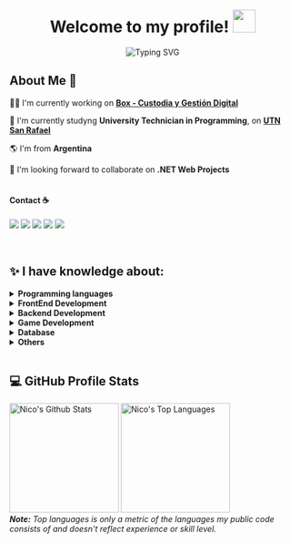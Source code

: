 
<h1 align="center">Welcome to my profile! <img src="https://media.giphy.com/media/hvRJCLFzcasrR4ia7z/giphy.gif" width="40"></h1>
<p align="center">
 <a><img src="https://readme-typing-svg.demolab.com?font=Fira+Code&pause=1000&color=47F7D9&center=true&width=435&lines=Srr.+Software+Developer;Specialized+in+Web-App+ development;3%2B+years+of+coding+experience;University+programing+student;Experience+as+a+Developer+Analyst;Always+learning+new+things.." alt="Typing SVG" /></a>
</p>

  <h2> About Me 🚀</h2>

  👨‍💻 I'm currently working on <a href="https://boxcustodia.com/" target="new">**Box - Custodia y Gestión Digital**</a>

  🌱 I'm currently studyng **University Technician in Programming**, on <a href="http://www.frsr.utn.edu.ar/" target="new">**UTN San Rafael**</a>

  🌎 I'm from **Argentina**

  👯 I'm looking forward to collaborate on **.NET Web Projects**
<br>
<br>
#### Contact ☕️
<p align="left">
<a href="https://www.linkedin.com/in/nicosegovia/" target="new"><img src="https://img.shields.io/badge/-LinkedIn-%230077B5?style=for-the-badge&logo=linkedin&logoColor=white" target="new"></a>
<a href="https://www.facebook.com/nico.segg/" target="new"><img src="https://img.shields.io/badge/Facebook-1877F2?style=for-the-badge&logo=facebook&logoColor=white" target="new"></a> 
<a href="https://twitter.com/nicosegg" target="new"><img src="https://img.shields.io/badge/Twitter-1DA1F2?style=for-the-badge&logo=twitter&logoColor=white" target="new"></a> 
<a href="https://www.instagram.com/nico.segg/" target="new"><img src="https://img.shields.io/badge/Instagram-E4405F?style=for-the-badge&logo=instagram&logoColor=white" target="new"></a> 
<a href = "mailto:nico.segov@gmail.com" target="new"><img src="https://img.shields.io/badge/-Gmail-%23333?style=for-the-badge&logo=gmail&logoColor=white" target="new"></a>
</p>
<br>
<h2>✨ I have knowledge about:</h2>
 
<details> 
<summary><b>Programming languages</b></summary><br/> 
<p align="left"> 
<img height=30 
src="https://cdn.jsdelivr.net/gh/devicons/devicon/icons/csharp/csharp-original.svg" /> <img height=30 src="https://cdn.jsdelivr.net/gh/devicons/devicon/icons/python/python-original.svg" /> <img height=30 src="https://cdn.jsdelivr.net/gh/devicons/devicon/icons/java/java-original.svg" /> <img height=30 src="https://cdn.jsdelivr.net/gh/devicons/devicon/icons/javascript/javascript-original.svg" /> <img height=30 
src="https://cdn.jsdelivr.net/gh/devicons/devicon/icons/typescript/typescript-original.svg" />
</p>
</details>

<details> 
<summary><b>FrontEnd Development</b></summary><br/> 
<p align="left"> 
<img height=30 src="https://cdn.jsdelivr.net/gh/devicons/devicon/icons/html5/html5-original.svg" /> 
<img height=30 src="https://cdn.jsdelivr.net/gh/devicons/devicon/icons/css3/css3-original.svg" /> 
<img height=30 src="https://cdn.jsdelivr.net/gh/devicons/devicon/icons/react/react-original.svg" /> 
<img height=30 src="https://cdn.jsdelivr.net/gh/devicons/devicon/icons/angularjs/angularjs-original.svg" /> 
<img height=30 src="https://cdn.jsdelivr.net/gh/devicons/devicon/icons/bootstrap/bootstrap-original.svg" /> 
</p>
</details>

<details> 
<summary><b>Backend Development</b></summary><br/> 
<p align="left"> 
<img height=30 src="https://cdn.jsdelivr.net/gh/devicons/devicon/icons/dot-net/dot-net-plain-wordmark.svg" /> <img height=30 src="https://cdn.jsdelivr.net/gh/devicons/devicon/icons/dotnetcore/dotnetcore-original.svg" /> <!-- <img height=30 src="https://cdn.jsdelivr.net/gh/devicons/devicon/icons/nodejs/nodejs-original.svg" /> --> <img height=30 src="https://cdn.jsdelivr.net/gh/devicons/devicon/icons/azure/azure-original.svg" /> 
</p>
</details>

<details> 
<summary><b>Game Development</b></summary><br/> 
<p align="left"> 
<img height=30 src="https://cdn.jsdelivr.net/gh/devicons/devicon/icons/godot/godot-original.svg" />
</p>
</details>

<details> 
<summary><b>Database</b></summary><br/> 
<p align="left"> 
<img height=35 src="https://cdn.jsdelivr.net/gh/devicons/devicon/icons/mysql/mysql-original-wordmark.svg" /> <img height=35 src="https://img.icons8.com/color/48/000000/microsoft-sql-server.png" />
</p>
</details>

<details> 
<summary><b>Others</b></summary><br/> 
<p align="left"><img height=30 src="https://cdn.jsdelivr.net/gh/devicons/devicon/icons/docker/docker-original.svg" /> <img height=30  src="https://cdn.jsdelivr.net/gh/devicons/devicon/icons/git/git-original.svg" /> <img height=30  src="https://cdn.jsdelivr.net/gh/devicons/devicon/icons/tortoisegit/tortoisegit-original.svg" /> <img height=30 
src="https://img.icons8.com/dusk/64/000000/github.png"/> <img height=30 
src="https://cdn.jsdelivr.net/gh/devicons/devicon/icons/bitbucket/bitbucket-original.svg" /> <img height=30  src="https://cdn.jsdelivr.net/gh/devicons/devicon/icons/trello/trello-plain-wordmark.svg" /> <img height=30  src="https://cdn.jsdelivr.net/gh/devicons/devicon/icons/figma/figma-original.svg" /> <img height=30 
src="https://img.icons8.com/color/48/000000/lunacy-new.png"/> <img height=30  
src="https://cdn.jsdelivr.net/gh/devicons/devicon/icons/confluence/confluence-original-wordmark.svg" />
</p>
</details>
<br/>
<h2>💻 GitHub Profile Stats</h2>
    <a href="https://github.com/Nico-Segovia/github-readme-stats"><img alt="Nico's Github Stats" src="https://denvercoder1-github-readme-stats.vercel.app/api/?username=Nico-Segovia&show_icons=true&include_all_commits=true&count_private=true&theme=xcode&hide_border=true&bg_color=1F222E&title_color=47F7D9&icon_color=F8D866" height="192px"/></a>
  <a href="https://github.com/Nico-Segovia/github-readme-stats"><img alt="Nico's Top Languages" src="https://github-readme-stats.vercel.app/api/top-langs/?username=Nico-Segovia&langs_count=8&layout=compact&theme=xcode&hide_border=true&bg_color=1F222E&title_color=47F7D9&icon_color=F8D866&hide=Jupyter%20Notebook" height="192px"/></a>
  <br/>
  <em><b>Note:</b> Top languages is only a metric of the languages my public code consists of and doesn't reflect experience or skill level.</em>
<br>

